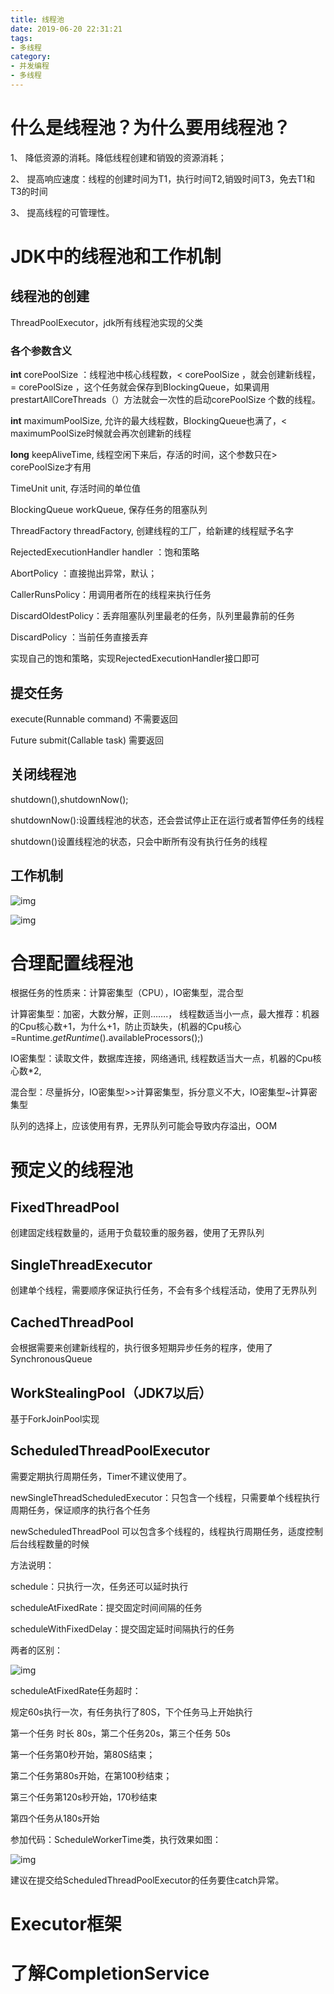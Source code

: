 ```yaml
---
title: 线程池
date: 2019-06-20 22:31:21
tags:
- 多线程
category:
- 并发编程
- 多线程
---
```


# 什么是线程池？为什么要用线程池？  

1、 降低资源的消耗。降低线程创建和销毁的资源消耗；

2、 提高响应速度：线程的创建时间为T1，执行时间T2,销毁时间T3，免去T1和T3的时间

3、 提高线程的可管理性。


# JDK中的线程池和工作机制

 
## 线程池的创建

ThreadPoolExecutor，jdk所有线程池实现的父类

### 各个参数含义

**int** corePoolSize  ：线程池中核心线程数，< corePoolSize  ，就会创建新线程，= corePoolSize  ，这个任务就会保存到BlockingQueue，如果调用prestartAllCoreThreads（）方法就会一次性的启动corePoolSize  个数的线程。

**int** maximumPoolSize, 允许的最大线程数，BlockingQueue也满了，< maximumPoolSize时候就会再次创建新的线程

**long** keepAliveTime, 线程空闲下来后，存活的时间，这个参数只在> corePoolSize才有用

TimeUnit unit, 存活时间的单位值

BlockingQueue<Runnable> workQueue, 保存任务的阻塞队列

ThreadFactory threadFactory, 创建线程的工厂，给新建的线程赋予名字

RejectedExecutionHandler handler ：饱和策略

AbortPolicy ：直接抛出异常，默认；

CallerRunsPolicy：用调用者所在的线程来执行任务

DiscardOldestPolicy：丢弃阻塞队列里最老的任务，队列里最靠前的任务

DiscardPolicy ：当前任务直接丢弃

实现自己的饱和策略，实现RejectedExecutionHandler接口即可

## 提交任务

execute(Runnable command)  不需要返回

Future<T> submit(Callable<T> task) 需要返回

## 关闭线程池

shutdown(),shutdownNow();

shutdownNow():设置线程池的状态，还会尝试停止正在运行或者暂停任务的线程

shutdown()设置线程池的状态，只会中断所有没有执行任务的线程

 

## 工作机制

![img](/images/thread-5/clip_image001.png)

![img](/images/thread-5/clip_image003.png)

# 合理配置线程池

根据任务的性质来：计算密集型（CPU），IO密集型，混合型

计算密集型：加密，大数分解，正则…….， 线程数适当小一点，最大推荐：机器的Cpu核心数+1，为什么+1，防止页缺失，(机器的Cpu核心=Runtime.*getRuntime*().availableProcessors();)

IO密集型：读取文件，数据库连接，网络通讯, 线程数适当大一点，机器的Cpu核心数*2,

混合型：尽量拆分，IO密集型>>计算密集型，拆分意义不大，IO密集型~计算密集型

队列的选择上，应该使用有界，无界队列可能会导致内存溢出，OOM

# 预定义的线程池

## FixedThreadPool

创建固定线程数量的，适用于负载较重的服务器，使用了无界队列

## SingleThreadExecutor

创建单个线程，需要顺序保证执行任务，不会有多个线程活动，使用了无界队列

## CachedThreadPool

会根据需要来创建新线程的，执行很多短期异步任务的程序，使用了SynchronousQueue

## WorkStealingPool（JDK7以后） 

基于ForkJoinPool实现

## ScheduledThreadPoolExecutor 

需要定期执行周期任务，Timer不建议使用了。

newSingleThreadScheduledExecutor：只包含一个线程，只需要单个线程执行周期任务，保证顺序的执行各个任务

newScheduledThreadPool 可以包含多个线程的，线程执行周期任务，适度控制后台线程数量的时候

方法说明：

schedule：只执行一次，任务还可以延时执行

scheduleAtFixedRate：提交固定时间间隔的任务

scheduleWithFixedDelay：提交固定延时间隔执行的任务

两者的区别：

![img](/images/thread-5/clip_image005.png)

 

scheduleAtFixedRate任务超时：

规定60s执行一次，有任务执行了80S，下个任务马上开始执行

第一个任务 时长 80s，第二个任务20s，第三个任务 50s

第一个任务第0秒开始，第80S结束；

第二个任务第80s开始，在第100秒结束；

第三个任务第120s秒开始，170秒结束

第四个任务从180s开始

参加代码：ScheduleWorkerTime类，执行效果如图：

![img](/images/thread-5/clip_image007.png)

 

建议在提交给ScheduledThreadPoolExecutor的任务要住catch异常。

# Executor框架

 

# 了解CompletionService

 

 

